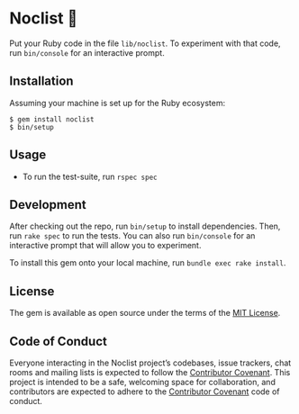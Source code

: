 # Noclist 🌌 

Put your Ruby code in the file `lib/noclist`. To experiment with that code, run `bin/console` for an interactive prompt.

## Installation

Assuming your machine is set up for the Ruby ecosystem:

    $ gem install noclist
    $ bin/setup

## Usage

- To run the test-suite, run `rspec spec`

## Development

After checking out the repo, run `bin/setup` to install dependencies. Then, run `rake spec` to run the tests. You can also run `bin/console` for an interactive prompt that will allow you to experiment.

To install this gem onto your local machine, run `bundle exec rake install`.

## License

The gem is available as open source under the terms of the [MIT License](https://opensource.org/licenses/MIT).

## Code of Conduct

Everyone interacting in the Noclist project’s codebases, issue trackers, chat rooms and mailing lists is expected to follow the [Contributor Covenant](http://contributor-covenant.org). This project is intended to be a safe, welcoming space for collaboration, and contributors are expected to adhere to the [Contributor Covenant](http://contributor-covenant.org) code of conduct.
